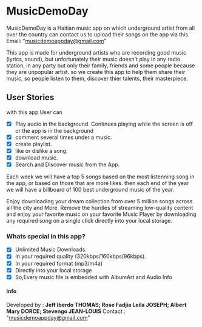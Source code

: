 # MusicDemoDay
MusicDemoDay is a Haitian music app on which underground artist from all over the country
 can contact us to upload their songs on the app via this Email: "musicdemoappday@gmail.com"

This app is made for underground artists who are recording good music (lyrics, sound), but unfortunately 
their music doesn't play in any radio station, in any party but only their family, friends and some people because they are unpopular artist.
so we create this app to help them share their music, so people listen to them, discover thier talents, their masterpiece.

## User Stories
with this app User can 
- [X] Play audio in the background.
	Continues playing while the screen is off or the app is in the background
- [X] comment several times under a music.
- [X] create  playlist.
- [X] like or dislike a song.
- [X] download music.
- [X] Search and Discover music from the App.

 Each week we will have a top 5 songs based on the most listenning song in the app, or based on those that are more likes. 
then each end of the year we will have a billboard of 100 best underground music of the year. 

Enjoy downloading your dream collection from over 5 million songs across all the city and More. 
Remove the hurdles of streaming low-quality content and enjoy your favorite music 
on your favorite Music Player by downloading any required song on a single click directly into your local storage.

### Whats special in this app?
- [X] Unlimited Music Downloads.
- [X] In your required quality (320kbps/160kbps/96kbps).
- [X] In your required format (mp3/m4a)
- [X] Directly into your local storage
- [X] So,Every music file is embedded with AlbumArt and Audio Info

#### Info
Developed by : **Jeff Iberdo THOMAS; Rose Fadjia Leila JOSEPH; Albert Mary DORCE; Stevengo JEAN-LOUIS**
Contact : "musicdemoappday@gmail.com"
